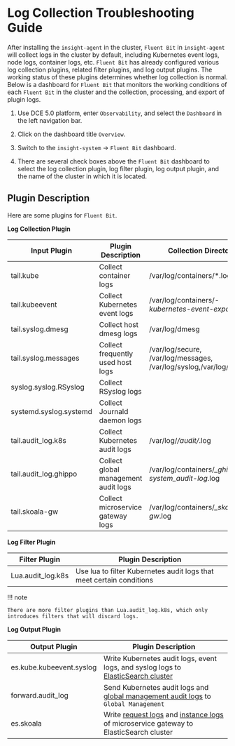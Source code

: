 # Log Collection Troubleshooting Guide

After installing the `insight-agent` in the cluster, `Fluent Bit` in `insight-agent` will collect logs in the cluster by default, including Kubernetes event logs, node logs, container logs, etc. `Fluent Bit` has already configured various log collection plugins, related filter plugins, and log output plugins. The working status of these plugins determines whether log collection is normal. Below is a dashboard for `Fluent Bit` that monitors the working conditions of each `Fluent Bit` in the cluster and the collection, processing, and export of plugin logs.

1. Use DCE 5.0 platform, enter `Observability`, and select the `Dashboard` in the left navigation bar.

    

2. Click on the dashboard title `Overview`.

    

3. Switch to the `insight-system` -> `Fluent Bit` dashboard.

    

4. There are several check boxes above the `Fluent Bit` dashboard to select the log collection plugin, log filter plugin, log output plugin, and the name of the cluster in which it is located.

    

## Plugin Description

Here are some plugins for `Fluent Bit`.

**Log Collection Plugin**

| Input Plugin           | Plugin Description                      | Collection Directory                                              |
| ---------------------- | ---------------------------------- | ------------------------------------------------------------------- |
| tail.kube              | Collect container logs             | /var/log/containers/*.log                                          |
| tail.kubeevent         | Collect Kubernetes event logs      | /var/log/containers/*-kubernetes-event-exporter*.log              |
| tail.syslog.dmesg      | Collect host dmesg logs            | /var/log/dmesg                                                      |
| tail.syslog.messages   | Collect frequently used host logs  | /var/log/secure, /var/log/messages, /var/log/syslog,/var/log/auth.log |
| syslog.syslog.RSyslog  | Collect RSyslog logs               |                                                                     |
| systemd.syslog.systemd | Collect Journald daemon logs       |                                                                     |
| tail.audit_log.k8s    | Collect Kubernetes audit logs      | /var/log/*/audit/*.log                                            |
| tail.audit_log.ghippo | Collect global management audit logs | /var/log/containers/*_ghippo-system_audit-log*.log              |
| tail.skoala-gw         | Collect microservice gateway logs  | /var/log/containers/*_skoala-gw*.log                             |

**Log Filter Plugin**

| Filter Plugin      | Plugin Description |
| ------------------------ | ---------------------------------- |
| Lua.audit_log.k8s | Use lua to filter Kubernetes audit logs that meet certain conditions |

!!! note

    There are more filter plugins than Lua.audit_log.k8s, which only introduces filters that will discard logs.

**Log Output Plugin**

| Output Plugin          | Plugin Description              |
| ------------------------ | ---------------------------------- |
| es.kube.kubeevent.syslog | Write Kubernetes audit logs, event logs, and syslog logs to [ElasticSearch cluster](../../middleware/elasticsearch/intro/what.md) |
| forward.audit_log | Send Kubernetes audit logs and [global management audit logs](../../ghippo/user-guide/audit-log.md) to `Global Management` |
| es.skoala | Write [request logs](../../skoala/gateway/logs/reqlog.md) and [instance logs](../../skoala/gateway/logs/inslog.md) of microservice gateway to ElasticSearch cluster
